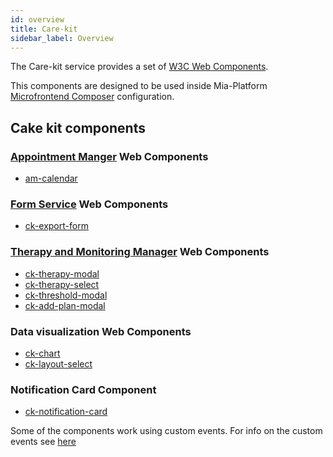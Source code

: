 ```yaml
---
id: overview
title: Care-kit
sidebar_label: Overview
---
```


<!--
WARNING: this file was automatically generated by Mia-Platform Doc Aggregator.
DO NOT MODIFY IT BY HAND.
Instead, modify the source file and run the aggregator to regenerate this file.
-->

The Care-kit service provides a set of [W3C Web Components](https://www.w3.org/TR/components-intro/).

This components are designed to be used inside Mia-Platform [Microfrontend Composer](../../microfrontend-composer/overview) configuration. 

## Cake kit components

### [Appointment Manger](../appointment-manager/overview) Web Components
  - [am-calendar](20_components/10_am-calendar.md)

### [Form Service](../form-service-backend/overview) Web Components
  - [ck-export-form](20_components/20_ck-form-export.md)

### [Therapy and Monitoring Manager](../therapy-and-monitoring-manager/overview) Web Components
  - [ck-therapy-modal](20_components/30_ck-therapy-modal.md)
  - [ck-therapy-select](20_components/40_ck-therapy-select.md)
  - [ck-threshold-modal](20_components/50_ck-threshold-modal.md)
  - [ck-add-plan-modal](20_components/60_ck-add-plan-modal.md)

### Data visualization Web Components
  - [ck-chart](20_components/70_ck-chart.md)
  - [ck-layout-select](20_components/80_ck-layout-select.md)

### Notification Card Component
  - [ck-notification-card](20_components/90_ck-notification-card.md) 

Some of the components work using custom events. For info on the custom events see [here](30_events.md)
